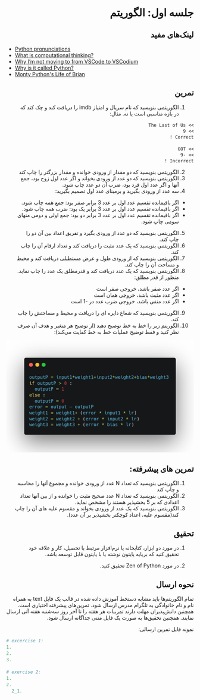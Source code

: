 <div dir="rtl">

# جلسه اول: الگوریتم

  ## لینک‌های مفید

  </div>

  - [Python pronunciations ](https://dictionary.cambridge.org/pronunciation/english/python)
  - [What is computational thinking?](https://www.computationalthinking.org/)
  - [Why I’m not moving to from VSCode to VSCodium](https://www.youtube.com/watch?v=Yf8O5c94KtY)
  - [Why is it called Python?](https://docs.python.org/3/faq/general.html#do-i-have-to-like-monty-python-s-flying-circus)
  - [Monty Python's Life of Brian](https://www.imdb.com/title/tt0079470/)

<div dir="rtl">

  ## تمرین

  1. الگوریتمی بنویسید که نام سریال و امتیاز imdb را دریافت کند و چک کند که در بازه مناسبی است یا نه. مثال:
  ```
  >> The Last of Us
  >> 9
  Correct !

  >> GOT
  >> -9
  Incorrect !
  
  ```

  2. الگوریتمی بنویسید که دو مقدار از ورودی خوانده و مقدار بزرگتر را چاپ کند
  3. الگوریتمی بنویسید که دو عدد از ورودی بخواند و اگر عدد اول زوج بود، جمع آنها و اگر عدد اول فرد بود، ضرب آن دو عدد چاپ شود.
  4. سه عدد از ورودی بگیرید و برمبنای عدد اول تصمیم بگیرید:
  - اگر باقیمانده تقسیم عدد اول بر عدد 3 برابر صفر بود: جمع همه چاپ شود.
  - اگر باقیمانده تقسیم عدد اول بر عدد 3 برابر یک بود: ضرب همه چاپ شود.
  - اگر باقیمانده تقسیم عدد اول بر عدد 3 برابر دو بود: جمع اولی و دومی منهای سومی چاپ شود.

  5. الگوریتمی بنویسید که دو عدد از ورودی بگیرد و تفریق اعداد بین آن دو را چاپ کند.
  6. الگوریتمی بنویسید که  یک عدد مثبت را دریافت کند و تعداد ارقام آن را چاپ کند.
  7. الگوریتمی بنویسید که از ورودی طول و عرض مستطیلی دریافت کند و محیط و مساحت آن را چاپ کند.
  8. الگوریتمی بنویسید که یک عدد دریافت کند و قدرمطلق یک عدد را چاپ نماید. منظور از قدر مطلق:
  - اگر عدد صفر باشد، خروجی صفر است
  - اگر عدد مثبت باشد، خروجی همان است
  - اگر عدد منفی باشد، خروجی ضرب عدد در -1 است

  9. الگوریتمی بنویسید که شعاع دایره ای را دریافت و محیط و مساحتش را چاپ کند.
  10. الگوریتم زیر را خط به خط توضیح دهید (از توضیح هر متغیر و هدف آن صرف نظر کنید و فقط توضیح عملیات خط به خط کفایت می‌کند):

  ![Algorithm Description](./perceptron.png)



  ## تمرین های پیشرفته:
  1. الگوریتمی بنویسید که تعداد N عدد از ورودی خوانده و مجموع آنها را محاسبه و چاپ کند
  2. الگوریتمی بنویسید که تعداد N عدد صحیح مثبت را خوانده و از بین آنها تعداد اعدادی که بر 5 بخشپذیر هستند را مشخص نماید.
  3. الگوریتمی بنویسید که یک عدد از ورودی بخواند و مقسوم علیه های آن را چاپ کند(مقسوم علیه، اعداد کوچکتر بخشپذیر بر آن عدد).


  ## تحقیق
  1. در مورد دو ابزار، کتابخانه یا نرم‌افزار مرتبط با تحصیل، کار و علاقه خود تحقیق کنید که برپایه پایتون نوشته یا با پایتون قابل توسعه باشد.

  2. در مورد Zen of Python تحقیق کنید.

  ## نحوه ارسال

  تمام الگوریتم‌ها باید مشابه دستخط آموزش داده شده در قالب یک فایل text به همراه نام و نام خانوادگی به تلگرام مدرس ارسال شود. تمرین‌های پیشرفته اختیاری است. همچنین دانش‌پذیران مهلت دارند تمرینات هر هفته را تا آخر روز سه‌شنبه هفته آتی ارسال نمایند. همچنین تحقیق‌ها به صورت یک فایل متنی جداگانه ارسال شود.

  نمونه فایل تمرین ارسالی:
  </div>

  ```python
  # excercise 1:
  1.
  2.
  3.

  # exercise 2:
  1.
  2.
    2_1.


  ```
